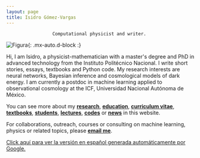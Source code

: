 ```yaml
---
layout: page
title: Isidro Gómez-Vargas
---
```


<div align="center"><code>Computational physicist and writer. </code></div>

![Figura](https://igomezv.github.io/assets/img/collage1.png){: .mx-auto.d-block :} 							
 								
Hi, I am Isidro, a physicist-mathematician with a master's degree and PhD in advanced technology from the Instituto Politécnico Nacional. I write short stories, essays, textbooks and Python code. My research interests are neural networks, Bayesian inference and cosmological models of dark energy. I am currently a postdoc in machine learning applied to observational cosmology at the ICF, Universidad Nacional Autónoma de México.


You can see more about my [**research**](research.md), [**education**](https://igomezv.github.io/research/#education), [**curriculum vitae**](https://igomezv.github.io/cv), [**textbooks**](https://igomezv.github.io/teaching/#text-books), [**students**](https://igomezv.github.io/teaching/#students), [**lectures**](https://igomezv.github.io/teaching/#courses), [**codes**](code.md) or [**news**](https://igomezv.github.io/other/#news) in this website.

For collaborations, outreach, courses or consulting on machine learning, physics or related topics, please [**email me**](mailto:igomezvargas@outlook.com). 

[Click aquí para ver la versión en español generada automáticamente por Google.](https://igomezv-github-io.translate.goog/?_x_tr_sl=en&_x_tr_tl=es&_x_tr_hl=es&_x_tr_pto=wapp)									
                                				
						
 							
 								
									
                                				
						
 							
 								
									
                                				
						
 							
 								
									
                                				
						
 							
 								
									
                                				                      
 

 

 

 
 
 


  
 

 
 
 


 

 
									
						
 							
 								
									
                                				
